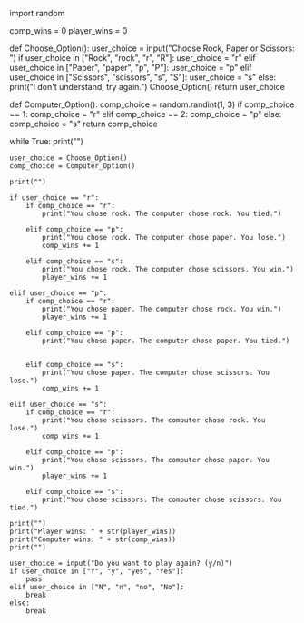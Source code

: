 
import random

comp_wins = 0
player_wins = 0

def Choose_Option():
    user_choice = input("Choose Rock, Paper or Scissors: ")
    if user_choice in ["Rock", "rock", "r", "R"]:
        user_choice = "r"
    elif user_choice in ["Paper", "paper", "p", "P"]:
        user_choice = "p"
    elif user_choice in ["Scissors", "scissors", "s", "S"]:
        user_choice = "s"
    else:
        print("I don't understand, try again.")
        Choose_Option()
    return user_choice

def Computer_Option():
    comp_choice = random.randint(1, 3)
    if comp_choice == 1:
        comp_choice = "r"
    elif comp_choice == 2:
        comp_choice = "p"
    else:
        comp_choice = "s"
    return comp_choice


while True:
    print("")
    
    user_choice = Choose_Option()
    comp_choice = Computer_Option()

    print("")
    
    if user_choice == "r":
        if comp_choice == "r":
            print("You chose rock. The computer chose rock. You tied.")
        
        elif comp_choice == "p":
            print("You chose rock. The computer chose paper. You lose.")
            comp_wins += 1
            
        elif comp_choice == "s":
            print("You chose rock. The computer chose scissors. You win.")
            player_wins += 1

    elif user_choice == "p":
        if comp_choice == "r":
            print("You chose paper. The computer chose rock. You win.")
            player_wins += 1
        
        elif comp_choice == "p":
            print("You chose paper. The computer chose paper. You tied.")
            
            
        elif comp_choice == "s":
            print("You chose paper. The computer chose scissors. You lose.")
            comp_wins += 1

    elif user_choice == "s":
        if comp_choice == "r":
            print("You chose scissors. The computer chose rock. You lose.")
            comp_wins += 1
        
        elif comp_choice == "p":
            print("You chose scissors. The computer chose paper. You win.")
            player_wins += 1
            
        elif comp_choice == "s":
            print("You chose scissors. The computer chose scissors. You tied.")

    print("")
    print("Player wins: " + str(player_wins))
    print("Computer wins: " + str(comp_wins))
    print("")
    
    user_choice = input("Do you want to play again? (y/n)")
    if user_choice in ["Y", "y", "yes", "Yes"]:
        pass
    elif user_choice in ["N", "n", "no", "No"]:
        break
    else:
        break


